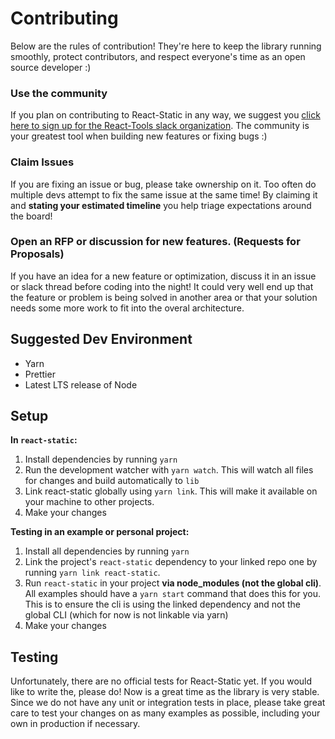 # Contributing

Below are the rules of contribution! They're here to keep the library running smoothly, protect contributors, and respect everyone's time as an open source developer :)

### Use the community
If you plan on contributing to React-Static in any way, we suggest you [click here to sign up for the React-Tools slack organization](https://react-chat-signup.herokuapp.com). The community is your greatest tool when building new features or fixing bugs :)

### Claim Issues
If you are fixing an issue or bug, please take ownership on it. Too often do multiple devs attempt to fix the same issue at the same time! By claiming it and **stating your estimated timeline** you help triage expectations around the board!

### Open an RFP or discussion for new features. (Requests for Proposals)
If you have an idea for a new feature or optimization, discuss it in an issue or slack thread before coding into the night! It could very well end up that the feature or problem is being solved in another area or that your solution needs some more work to fit into the overal architecture.

## Suggested Dev Environment
- Yarn
- Prettier
- Latest LTS release of Node

## Setup

**In `react-static`:**
1. Install dependencies by running `yarn`
2. Run the development watcher with `yarn watch`. This will watch all files for changes and build automatically to `lib`
3. Link react-static globally using `yarn link`. This will make it available on your machine to other projects.
4. Make your changes

**Testing in an example or personal project:**
1. Install all dependencies by running `yarn`
2. Link the project's `react-static` dependency to your linked repo one by running `yarn link react-static`.
3. Run `react-static` in your project **via node_modules (not the global cli)**. All examples should have a `yarn start` command that does this for you. This is to ensure the cli is using the linked dependency and not the global CLI (which for now is not linkable via yarn)
4. Make your changes

## Testing
Unfortunately, there are no official tests for React-Static yet. If you would like to write the, please do! Now is a great time as the library is very stable. Since we do not have any unit or integration tests in place, please take great care to test your changes on as many examples as possible, including your own in production if necessary. 
